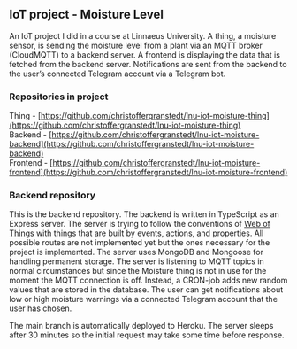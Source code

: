 ## IoT project - Moisture Level

An IoT project I did in a course at Linnaeus University. A thing, a moisture sensor, is sending the moisture level from a plant via an MQTT broker (CloudMQTT) to a backend server. A frontend is displaying the data that is fetched from the backend server. Notifications are sent from the backend to the user’s connected Telegram account via a Telegram bot. 

### Repositories in project
Thing - [https://github.com/christoffergranstedt/lnu-iot-moisture-thing](https://github.com/christoffergranstedt/lnu-iot-moisture-thing)  
Backend - [https://github.com/christoffergranstedt/lnu-iot-moisture-backend](https://github.com/christoffergranstedt/lnu-iot-moisture-backend)  
Frontend - [https://github.com/christoffergranstedt/lnu-iot-moisture-frontend](https://github.com/christoffergranstedt/lnu-iot-moisture-frontend)  

### Backend repository
This is the backend repository. The backend is written in TypeScript as an Express server. The server is trying to follow the conventions of [Web of Things](https://www.w3.org/WoT/documentation/#web-of-things-in-a-nutshell) with things that are built by events, actions, and properties. All possible routes are not implemented yet but the ones necessary for the project is implemented. The server uses MongoDB and Mongoose for handling permanent storage. The server is listening to MQTT topics in normal circumstances but since the Moisture thing is not in use for the moment the MQTT connection is off. Instead, a CRON-job adds new random values that are stored in the database. The user can get notifications about low or high moisture warnings via a connected Telegram account that the user has chosen. 


The main branch is automatically deployed to Heroku. The server sleeps after 30 minutes so the initial request may take some time before response.